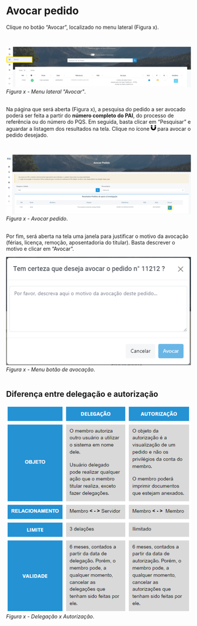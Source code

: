 # Avocar pedido 

<p class="passos" data-numero="1"> Clique no botão “Avocar”, localizado no menu lateral (Figura x).</p><br>

![Login](img/AvocarPedido.png)
*Figura x - Menu lateral "Avocar"*. <br><br>

<p class="passos" data-numero="2"> Na página que será aberta (Figura x), a pesquisa do pedido a ser avocado poderá ser feita a partir do <strong>número completo do PAI</strong>, do processo de referência ou do número do PQS. Em seguida, basta clicar em “Pesquisar” e aguardar a listagem dos resultados na tela. Clique no ícone  <svg xmlns="http://www.w3.org/2000/svg" height="16" width="14" viewBox="0 0 448 512"><!--!Font Awesome Free 6.5.0 by @fontawesome - https://fontawesome.com License - https://fontawesome.com/license/free Copyright 2023 Fonticons, Inc.--><path d="M0 160v96C0 379.7 100.3 480 224 480s224-100.3 224-224V160H320v96c0 53-43 96-96 96s-96-43-96-96V160H0zm0-32H128V64c0-17.7-14.3-32-32-32H32C14.3 32 0 46.3 0 64v64zm320 0H448V64c0-17.7-14.3-32-32-32H352c-17.7 0-32 14.3-32 32v64z"/></svg> para avocar o pedido desejado.  </p><br>

![Login](img/BotãoAvocação.png)
*Figura x - Avocar pedido*. <br><br>

<p class="passos" data-numero="3"> Por fim, será aberta na tela uma janela para justificar o motivo da avocação (férias, licença, remoção, aposentadoria do titular). Basta descrever o motivo e clicar em “Avocar”. </p>

![Login](img/BotãoDeAvocação.png)<br>
*Figura x - Menu botão de avocação*. <br><br>

## Diferença entre delegação e autorização

![Login](img/DelegaçãoAutorização.png)<br>
*Figura x - Delegação x Autorização*. <br><br>


